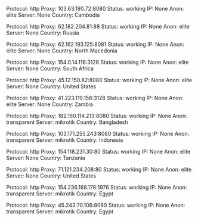 Protocol: http
Proxy: 103.63.190.72:8080
Status: working
IP: None
Anon: elite
Server: None
Country: Cambodia

Protocol: http
Proxy: 62.182.204.81:88
Status: working
IP: None
Anon: elite
Server: None
Country: Russia

Protocol: http
Proxy: 62.162.193.125:8081
Status: working
IP: None
Anon: elite
Server: None
Country: North Macedonia

Protocol: http
Proxy: 154.0.14.116:3128
Status: working
IP: None
Anon: elite
Server: None
Country: South Africa

Protocol: http
Proxy: 45.12.150.82:8080
Status: working
IP: None
Anon: elite
Server: None
Country: United States

Protocol: http
Proxy: 41.223.119.156:3128
Status: working
IP: None
Anon: elite
Server: None
Country: Zambia

Protocol: http
Proxy: 182.160.114.213:8080
Status: working
IP: None
Anon: transparent
Server: mikrotik
Country: Bangladesh

Protocol: http
Proxy: 103.171.255.243:8080
Status: working
IP: None
Anon: transparent
Server: mikrotik
Country: Indonesia

Protocol: http
Proxy: 154.118.231.30:80
Status: working
IP: None
Anon: elite
Server: None
Country: Tanzania

Protocol: http
Proxy: 71.121.234.208:80
Status: working
IP: None
Anon: elite
Server: None
Country: United States

Protocol: http
Proxy: 154.236.168.178:1976
Status: working
IP: None
Anon: transparent
Server: mikrotik
Country: Egypt

Protocol: http
Proxy: 45.243.70.106:8080
Status: working
IP: None
Anon: transparent
Server: mikrotik
Country: Egypt

